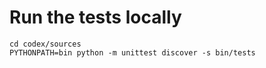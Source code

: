 # Run the tests locally

```
cd codex/sources
PYTHONPATH=bin python -m unittest discover -s bin/tests
```